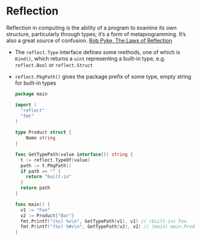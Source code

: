 # Reflection

Reflection in computing is the ability of a program to examine its own structure, particularly through types; it’s a form of metaprogramming. It’s also a great source of confusion. [Rob Pyke, The Laws of Reflection](https://go.dev/blog/laws-of-reflection)

- The `reflect.Type` interface defines some methods, one of which is `Kind()`, which returns a `uint` representing a built-in type, e.g. `reflect.Bool` or `reflect.Struct`

- `reflect.PkgPath()` gives the package prefix of some type, empty string for built-in types
  ```go
  package main

  import (
    "reflect"
    "fmt"
  )

  type Product struct {
      Name string
  }

  func GetTypePath(value interface{}) string {
    t := reflect.TypeOf(value)
    path := t.PkgPath()
    if path == "" {
      return "built-in"
    }
    return path
  }

  func main() {
    v1 := "Foo"
    v2 := Product{"Bar"}
    fmt.Printf("(%s) %v\n", GetTypePath(v1), v1) // (built-in) Foo
    fmt.Printf("(%s) %#v\n", GetTypePath(v2), v2) // (main) main.Product{Name:"Bar"}
  }
  ```
